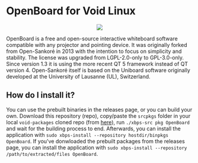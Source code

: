 # OpenBoard for Void Linux

<p align="center"><img src="https://codeberg.org/th0razin3/vur/raw/branch/main/srcpkgs/OpenBoard/OpenBoard.png"></p>

OpenBoard is a free and open-source interactive whiteboard software compatible with any projector and pointing device. It was originally forked from Open-Sankoré in 2013 with the intention to focus on simplicity and stability. The license was upgraded from LGPL-2.0-only to GPL-3.0-only. Since version 1.3 it is using the more recent QT 5 framework instead of QT version 4. Open-Sankoré itself is based on the Uniboard software originally developed at the University of Lausanne (UL), Switzerland.

## How do I install it?

You can use the prebuilt binaries in the releases page, or you can build your own. Download this repository (repo), copy/paste the `srcpkgs` folder in your local `void-packages` cloned repo (from [here](https://github.com/void-linux/void-packages)), run `./xbps-src pkg OpenBoard` and wait for the building process to end. Afterwards, you can install the application with `sudo xbps-install --repository hostdir/binpkgs OpenBoard`. If you've donwloaded the prebuilt packages from the releases page, you can install the application with `sudo xbps-install --repository /path/to/extracted/files OpenBoard`.